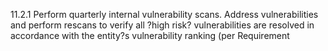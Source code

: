 11.2.1 Perform quarterly internal 
vulnerability scans. Address 
vulnerabilities and perform rescans to 
verify all ?high risk? vulnerabilities are 
resolved in accordance with the entity?s 
vulnerability ranking (per Requirement 


